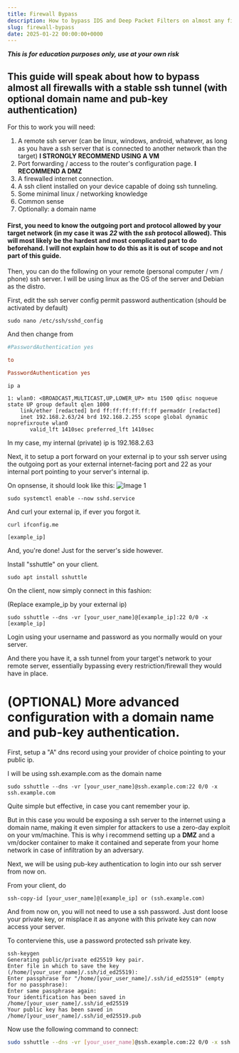 ```yaml
---
title: Firewall Bypass
description: How to bypass IDS and Deep Packet Filters on almost any firewall.
slug: firewall-bypass
date: 2025-01-22 00:00:00+0000
---
```



***This is for education purposes only, use at your own risk***

## This guide will speak about how to bypass almost all firewalls with a stable ssh tunnel (with optional domain name and pub-key authentication)

For this to work you will need:

1. A remote ssh server (can be linux, windows, android, whatever, as long as you have a ssh server that is connected to another network than the target) **I STRONGLY RECOMMEND USING A VM**
2. Port forwarding / access to the router's configuration page. **I RECOMMEND A DMZ**
3. A firewalled internet connection.
4. A ssh client installed on your device capable of doing ssh tunneling.
5. Some minimal linux / networking knowledge
6. Common sense
7. Optionally: a domain name

#### First, you need to know the outgoing port and protocol allowed by your target network (in my case it was *22* with the *ssh* protocol allowed). This will most likely be the hardest and most complicated part to do beforehand. I will not explain how to do this as it is out of scope and not part of this guide.

Then, you can do the following on your remote (personal computer / vm / phone) ssh server. I will be using linux as the OS of the server and Debian as the distro.

First, edit the ssh server config permit password authentication (should be activated by default)

```sudo nano /etc/ssh/sshd_config```

And then change from

```conf
#PasswordAuthentication yes

to

PasswordAuthentication yes
```

`ip a`

```
1: wlan0: <BROADCAST,MULTICAST,UP,LOWER_UP> mtu 1500 qdisc noqueue state UP group default qlen 1000
    link/ether [redacted] brd ff:ff:ff:ff:ff:ff permaddr [redacted]
    inet 192.168.2.63/24 brd 192.168.2.255 scope global dynamic noprefixroute wlan0
       valid_lft 1410sec preferred_lft 1410sec
```
In my case, my internal (private) ip is 192.168.2.63

Next, it to setup a port forward on your external ip to your ssh server using the outgoing port as your external internet-facing port and 22 as your internal port pointing to your server's internal ip.

On opnsense, it should look like this:
![Image 1](image.png)

```sudo systemctl enable --now sshd.service```

And curl your external ip, if ever you forgot it.

```curl ifconfig.me```

`[example_ip]`

And, you're done! Just for the server's side however.

Install "sshuttle" on your client.

```sudo apt install sshuttle```

On the client, now simply connect in this fashion:

(Replace example_ip by your external ip)

```sudo sshuttle --dns -vr [your_user_name]@[example_ip]:22 0/0 -x [example_ip]```

Login using your username and password as you normally would on your server.

And there you have it, a ssh tunnel from your target's network to your remote server, essentially bypassing every restriction/firewall they would have in place.

# (OPTIONAL) More advanced configuration with a domain name and pub-key authentication.

First, setup a "A" dns record using your provider of choice pointing to your public ip.

I will be using ssh.example.com as the domain name

```sudo sshuttle --dns -vr [your_user_name]@ssh.example.com:22 0/0 -x ssh.example.com```

Quite simple but effective, in case you cant remember your ip.

But in this case you would be exposing a ssh server to the internet using a domain name, making it even simpler for attackers to use a zero-day exploit on your vm/machine. This is why i recommend setting up a **DMZ** and a vm/docker container to make it contained and seperate from your home network in case of infiltration by an adversary.

Next, we will be using pub-key authentication to login into our ssh server from now on. 

From your client, do 

```ssh-copy-id [your_user_name]@[example_ip] or (ssh.example.com)```

And from now on, you will not need to use a ssh password. Just dont loose your private key, or misplace it as anyone with this private key can now access your server.

To conterviene this, use a password protected ssh private key.

```
ssh-keygen                                       
Generating public/private ed25519 key pair.
Enter file in which to save the key (/home/[your_user_name]/.ssh/id_ed25519): 
Enter passphrase for "/home/[your_user_name]/.ssh/id_ed25519" (empty for no passphrase): 
Enter same passphrase again: 
Your identification has been saved in /home/[your_user_name]/.ssh/id_ed25519
Your public key has been saved in /home/[your_user_name]/.ssh/id_ed25519.pub
```

Now use the following command to connect:

```bash
sudo sshuttle --dns -vr [your_user_name]@ssh.example.com:22 0/0 -x ssh.example.com --ssh-cmd 'ssh -i /home/[your_user_name]/.ssh/id_ed25519'
```